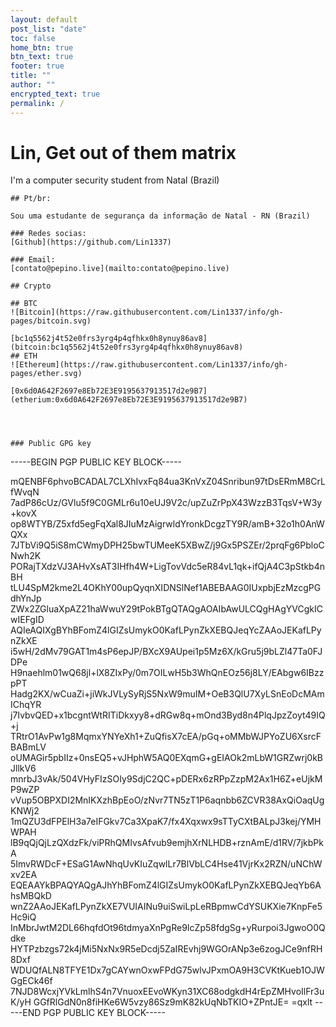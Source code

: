 ```yaml
---
layout: default
post_list: "date"
toc: false
home_btn: true
btn_text: true
footer: true
title: ""
author: ""
encrypted_text: true
permalink: /
---
```



# Lin, Get out of them matrix

I'm a computer security student from Natal (Brazil) 
```
## Pt/br:

Sou uma estudante de segurança da informação de Natal - RN (Brazil)

### Redes socias:  
[Github](https://github.com/Lin1337) 

### Email:
[contato@pepino.live](mailto:contato@pepino.live)

## Crypto

## BTC
![Bitcoin](https://raw.githubusercontent.com/Lin1337/info/gh-pages/bitcoin.svg)

[bc1q5562j4t52e0frs3yrg4p4qfhkx0h8ynuy86av8](bitcoin:bc1q5562j4t52e0frs3yrg4p4qfhkx0h8ynuy86av8)
## ETH
![Ethereum](https://raw.githubusercontent.com/Lin1337/info/gh-pages/ether.svg)

[0x6d0A642F2697e8Eb72E3E9195637913517d2e9B7](etherium:0x6d0A642F2697e8Eb72E3E9195637913517d2e9B7)




### Public GPG key
```
-----BEGIN PGP PUBLIC KEY BLOCK-----

mQENBF6phvoBCADAL7CLXhIvxFq84ua3KnVxZ04Snribun97tDsERmM8CrLfWvqN
7adP86cUz/GVlu5f9C0GMLr6u10eUJ9V2c/upZuZrPpX43WzzB3TqsV+W3y+kovX
op8WTYB/Z5xfd5egFqXal8JIuMzAigrwldYronkDcgzTY9R/amB+32o1h0AnWQXx
7JTbVi9Q5iS8mCWmyDPH25bwTUMeeK5XBwZ/j9Gx5PSZEr/2prqFg6PbloCNwh2K
PORajTXdzVJ3AHvXsAT3IHfh4W+LigTovVdc5eR84vL1qk+ifQjA4C3pStkb4nBH
tLU4SpM2kme2L4OKhY00upQyqnXIDNSlNef1ABEBAAG0IUxpbjEzMzcgPGdhYnJp
ZWx2ZGluaXpAZ21haWwuY29tPokBTgQTAQgAOAIbAwULCQgHAgYVCgkICwIEFgID
AQIeAQIXgBYhBFomZ4lGIZsUmykO0KafLPynZkXEBQJeqYcZAAoJEKafLPynZkXE
i5wH/2dMv79GAT1m4sP6epJP/BXcX9AUpei1p5Mz6X/kGru5j9bLZl47Ta0FJDPe
H9naehlm01wQ68jl+lX8ZIxPy/0m7OILwH5b3WhQnEOz56j8LY/EAbgw6IBzzpPT
Hadg2KX/wCuaZi+jiWkJVLySyRjS5NxW9muIM+OeB3QlU7XyLSnEoDcMAmIChqYR
j7IvbvQED+x1bcgntWtRITiDkxyy8+dRGw8q+mOnd3Byd8n4PlqJpzZoyt49IQ+j
TRtrO1AvPw1g8MqmxYNYeXh1+ZuQfisX7cEA/pGq+oMMbWJPYoZU6XsrcFBABmLV
oUMAGir5pbIIz+0nsEQ5+vJHphW5AQ0EXqmG+gEIAOk2mLbW1GRZwrj0kBJllkV6
mnrbJ3vAk/504VHyFIzSOIy9SdjC2QC+pDERx6zRPpZzpM2Ax1H6Z+eUjkMP9wZP
vVup5OBPXDI2MnIKXzhBpEoO/zNvr7TN5zT1P6aqnbb6ZCVR38AxQiOaqUgKNWj2
1mQZU3dFPElH3a7eIFGkv7Ca3XpaK7/fx4Xqxwx9sTTyCXtBALpJ3kej/YMHWPAH
lB9qQjQjLzQXdzFk/viPRhQMIvsAfvub9emjhXrNLHDB+rznAmE/d1RV/7jkbPkA
5ImvRWDcF+ESaG1AwNhqUvKIuZqwlLr7BlVbLC4Hse41VjrKx2RZN/uNChWxv2EA
EQEAAYkBPAQYAQgAJhYhBFomZ4lGIZsUmykO0KafLPynZkXEBQJeqYb6AhsMBQkD
wnZ2AAoJEKafLPynZkXE7VUIAINu9uiSwiLpLeRBpmwCdYSUKXie7KnpFe5Hc9iQ
InMbrJwtM2DL66hqfdOt96tdmyaXnPgRe9IcZp58fdgSg+yRurpoi3JgwoO0Qdke
HYTPzbzgs72k4jMi5NxNx9R5eDcdj5ZaIREvhj9WGOrANp3e6zogJCe9nfRH8Dxf
WDUQfALN8TFYE1Dx7gCAYwnOxwFPdG75wlvJPxmOA9H3CVKtKueb1OJWGgECk46f
7NJD8WcxjYVkLmlhS4n7VnuoxEEvoWKyn31XC68odgkdH4rEpZMHvoIlFr3uK/yH
GGfRlGdN0n8fiHKe6W5vzy86Sz9mK82kUqNbTKIO+ZPntJE=
=qxlt
-----END PGP PUBLIC KEY BLOCK-----

```
